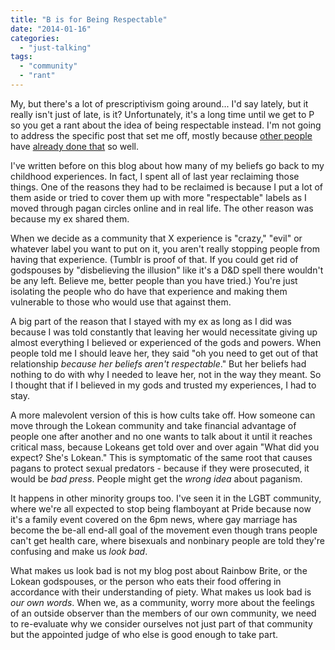 ```yaml
---
title: "B is for Being Respectable"
date: "2014-01-16"
categories: 
  - "just-talking"
tags: 
  - "community"
  - "rant"
---
```


My, but there's a lot of prescriptivism going around... I'd say lately, but it really isn't just of late, is it? Unfortunately, it's a long time until we get to P so you get a rant about the idea of being respectable instead. I'm not going to address the specific post that set me off, mostly because [other people](http://adventuresinvanaheim.wordpress.com/2014/01/15/my-paganism-will-not-be-respectable/) have [already done that](http://www.moragspinner.net/i-am-not-your-dancing-monkey/) so well.

I've written before on this blog about how many of my beliefs go back to my childhood experiences. In fact, I spent all of last year reclaiming those things. One of the reasons they had to be reclaimed is because I put a lot of them aside or tried to cover them up with more "respectable" labels as I moved through pagan circles online and in real life. The other reason was because my ex shared them.

When we decide as a community that X experience is "crazy," "evil" or whatever label you want to put on it, you aren't really stopping people from having that experience. (Tumblr is proof of that. If you could get rid of godspouses by "disbelieving the illusion" like it's a D&D spell there wouldn't be any left. Believe me, better people than you have tried.) You're just isolating the people who do have that experience and making them vulnerable to those who would use that against them.

A big part of the reason that I stayed with my ex as long as I did was because I was told constantly that leaving her would necessitate giving up almost everything I believed or experienced of the gods and powers. When people told me I should leave her, they said "oh you need to get out of that relationship _because her beliefs aren't respectable_." But her beliefs had nothing to do with why I needed to leave her, not in the way they meant. So I thought that if I believed in my gods and trusted my experiences, I had to stay.

A more malevolent version of this is how cults take off. How someone can move through the Lokean community and take financial advantage of people one after another and no one wants to talk about it until it reaches critical mass, because Lokeans get told over and over again "What did you expect? She's Lokean." This is symptomatic of the same root that causes pagans to protect sexual predators - because if they were prosecuted, it would be _bad press_. People might get the _wrong idea_ about paganism.

It happens in other minority groups too. I've seen it in the LGBT community, where we're all expected to stop being flamboyant at Pride because now it's a family event covered on the 6pm news, where gay marriage has become the be-all end-all goal of the movement even though trans people can't get health care, where bisexuals and nonbinary people are told they're confusing and make us _look bad_.

What makes us look bad is not my blog post about Rainbow Brite, or the Lokean godspouses, or the person who eats their food offering in accordance with their understanding of piety. What makes us look bad is _our own words_. When we, as a community, worry more about the feelings of an outside observer than the members of our own community, we need to re-evaluate why we consider ourselves not just part of that community but the appointed judge of who else is good enough to take part.
